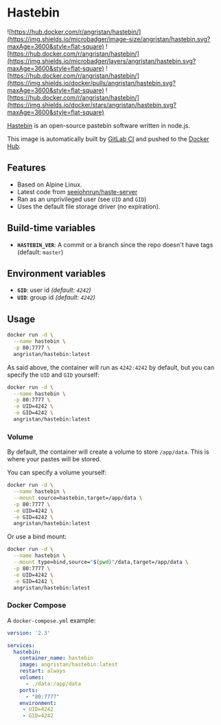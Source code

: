 # Hastebin

![https://hub.docker.com/r/angristan/hastebin/](https://img.shields.io/microbadger/image-size/angristan/hastebin.svg?maxAge=3600&style=flat-square) ![https://hub.docker.com/r/angristan/hastebin/](https://img.shields.io/microbadger/layers/angristan/hastebin.svg?maxAge=3600&style=flat-square) ![https://hub.docker.com/r/angristan/hastebin/](https://img.shields.io/docker/pulls/angristan/hastebin.svg?maxAge=3600&style=flat-square) ![https://hub.docker.com/r/angristan/hastebin/](https://img.shields.io/docker/stars/angristan/hastebin.svg?maxAge=3600&style=flat-square)

[Hastebin](https://github.com/seejohnrun/haste-server) is an open-source pastebin software written in node.js.

This image is automatically built by [GitLab CI](https://gitlab.com/angristan/docker-hastebin/pipelines) and pushed to the [Docker Hub](https://hub.docker.com/r/angristan/hastebin/).

## Features

- Based on Alpine Linux.
- Latest code from [seejohnrun/haste-server](https://github.com/seejohnrun/haste-server)
- Ran as an unprivileged user (see `UID` and `GID`)
- Uses the default file storage driver (no expiration).

## Build-time variables

- **`HASTEBIN_VER`**: A commit or a branch since the repo doesn't have tags (default: `master`)

## Environment variables

- **`GID`**: user id *(default: `4242`)*
- **`UID`**: group id *(default: `4242`)*

## Usage

```sh
docker run -d \
  --name hastebin \
  -p 80:7777 \
  angristan/hastebin:latest
```

As said above, the container will run as `4242:4242` by default, but you can specify the `UID` and `GID` yourself:

```sh
docker run -d \
  --name hastebin \
  -p 80:7777 \
  -e UID=4242 \
  -e GID=4242 \
  angristan/hastebin:latest
```

### Volume

By default, the container will create a volume to store `/app/data`. This is where your pastes will be stored.

You can specify a volume yourself:

```sh
docker run -d \
  --name hastebin \
  --mount source=hastebin,target=/app/data \
  -p 80:7777 \
  -e UID=4242 \
  -e GID=4242 \
  angristan/hastebin:latest
```

Or use a bind mount:

```sh
docker run -d \
  --name hastebin \
  --mount type=bind,source="$(pwd)"/data,target=/app/data \
  -p 80:7777 \
  -e UID=4242 \
  -e GID=4242 \
  angristan/hastebin:latest
```

### Docker Compose

A `docker-compose.yml` example:

```yml
version: '2.3'

services:
  hastebin:
    container_name: hastebin
    image: angristan/hastebin:latest
    restart: always
    volumes:
      - ./data:/app/data
    ports:
      - "80:7777"
    environment:
     - UID=4242
     - GID=4242
```
